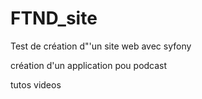 # FTND_site

Test de création d"'un site web avec syfony

création d'un application pou podcast

tutos videos

